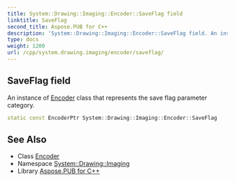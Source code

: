 ```yaml
---
title: System::Drawing::Imaging::Encoder::SaveFlag field
linktitle: SaveFlag
second_title: Aspose.PUB for C++
description: 'System::Drawing::Imaging::Encoder::SaveFlag field. An instance of Encoder class that represents the save flag parameter category in C++.'
type: docs
weight: 1200
url: /cpp/system.drawing.imaging/encoder/saveflag/
---
```

## SaveFlag field


An instance of [Encoder](../) class that represents the save flag parameter category.

```cpp
static const EncoderPtr System::Drawing::Imaging::Encoder::SaveFlag
```

## See Also

* Class [Encoder](../)
* Namespace [System::Drawing::Imaging](../../)
* Library [Aspose.PUB for C++](../../../)
